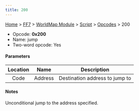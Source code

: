 ```yaml
---
title: 200
---
```


[Home](../../../../index.md) > [FF7](../../../../FF7.md) > [WorldMap Module](../../../WorldMap_Module.md) > [Script](../../Script.md) > [Opcodes](../Opcodes.md) > 200

-   Opcode: **0x200**
-   Name: jump
-   Two-word opcode: Yes

#### Parameters

| Location |  Name   |          Description           |
|:--------:|:-------:|:------------------------------:|
|   Code   | Address | Destination address to jump to |

#### Notes

Unconditional jump to the address specified.
